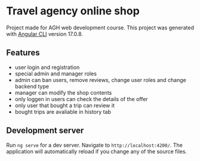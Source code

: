 # Travel agency online shop

Project made for AGH web development course. 
This project was generated with [Angular CLI](https://github.com/angular/angular-cli) version 17.0.8.

## Features
- user login and registration
- special admin and manager roles
- admin can ban users, remove reviews, change user roles and change backend type
- manager can modify the shop contents
- only loggen in users can check the details of the offer
- only user that bought a trip can review it
- bought trips are avaliable in history tab

## Development server

Run `ng serve` for a dev server. Navigate to `http://localhost:4200/`. The application will automatically reload if you change any of the source files.


